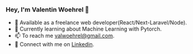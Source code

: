 ### Hey, I'm Valentin Woehrel 👋

- 🤝 Available as a freelance web developer(React/Next-Laravel/Node).
- 🌱 Currently learning about Machine Learning with Pytorch.
- 📫 To reach me valwoehrel@gmail.com.
- 🚀 Connect with me on [Linkedin](https://www.linkedin.com/in/valentin-woehrel-207564228/).
